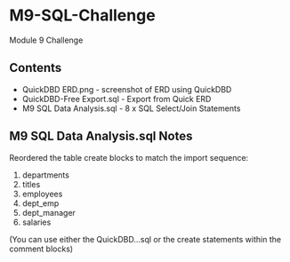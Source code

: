 # M9-SQL-Challenge

Module 9 Challenge

## Contents
 * QuickDBD ERD.png - screenshot of ERD using QuickDBD
 * QuickDBD-Free Export.sql - Export from Quick ERD
 * M9 SQL Data Analysis.sql - 8 x SQL Select/Join Statements
 
 ## M9 SQL Data Analysis.sql Notes
 
 Reordered the table create blocks to match the import sequence:
 1. departments
 2. titles
 3. employees
 4. dept_emp
 5. dept_manager
 6. salaries

(You can use either the QuickDBD...sql or the create statements within the comment blocks) 